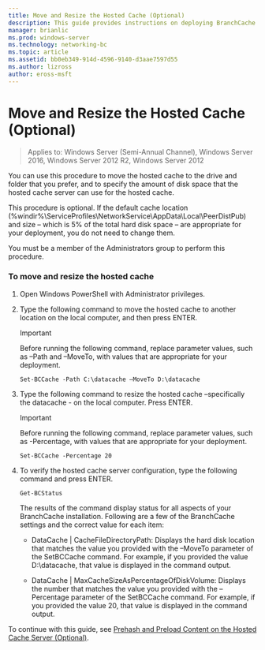 ```yaml
---
title: Move and Resize the Hosted Cache (Optional)
description: This guide provides instructions on deploying BranchCache in hosted cache mode on computers running Windows Server 2016 and Windows 10
manager: brianlic
ms.prod: windows-server
ms.technology: networking-bc
ms.topic: article
ms.assetid: bb0eb349-914d-4596-9140-d3aae7597d55
ms.author: lizross
author: eross-msft
---
```


# Move and Resize the Hosted Cache \(Optional\)

>Applies to: Windows Server (Semi-Annual Channel), Windows Server 2016, Windows Server 2012 R2, Windows Server 2012

You can use this procedure to move the hosted cache to the drive and folder that you prefer, and to specify the amount of disk space that the hosted cache server can use for the hosted cache.

This procedure is optional. If the default cache location \(%windir%\\ServiceProfiles\\NetworkService\\AppData\\Local\\PeerDistPub\) and size – which is 5% of the total hard disk space – are appropriate for your deployment, you do not need to change them.

You must be a member of the Administrators group to perform this procedure.

### To move and resize the hosted cache

1. Open Windows PowerShell with Administrator privileges.

2. Type the following command to move the hosted cache to another location on the local computer, and then press ENTER.

    > [!IMPORTANT]
    > Before running the following command, replace parameter values, such as –Path and –MoveTo, with values that are appropriate for your deployment.

    ``` 
    Set-BCCache -Path C:\datacache –MoveTo D:\datacache
    ``` 

3.  Type the following command to resize the hosted cache –specifically the datacache \- on the local computer. Press ENTER.

    > [!IMPORTANT]
    > Before running the following command, replace parameter values, such as \-Percentage, with values that are appropriate for your deployment.  

    ``` 
    Set-BCCache -Percentage 20
    ``` 

4.  To verify the hosted cache server configuration, type the following command and press ENTER.

    ``` 
    Get-BCStatus
    ``` 

    The results of the command display status for all aspects of your BranchCache installation. Following are a few of the BranchCache settings and the correct value for each item:

    -   DataCache | CacheFileDirectoryPath: Displays the hard disk location that matches the value you provided with the –MoveTo parameter of the SetBCCache command. For example, if you provided the value D:\\datacache, that value is displayed in the command output.

    -   DataCache | MaxCacheSizeAsPercentageOfDiskVolume: Displays the number that matches the value you provided with the –Percentage parameter of the SetBCCache command. For example, if you provided the value 20, that value is displayed in the command output.

To continue with this guide, see [Prehash and Preload Content on the Hosted Cache Server &#40;Optional&#41;](7-Bc-Prehash-Preload.md).
